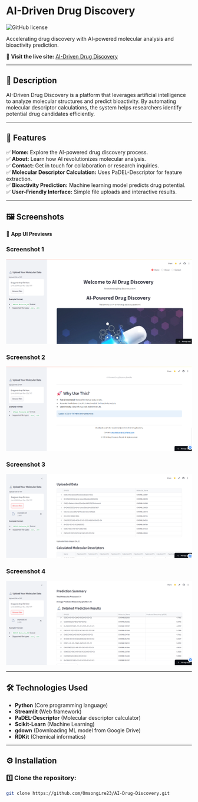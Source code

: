 # AI-Driven Drug Discovery  
![GitHub license](https://img.shields.io/github/license/Omsongire23/AI-Drug-Discovery)  

Accelerating drug discovery with AI-powered molecular analysis and bioactivity prediction.  

🔗 **Visit the live site:** [AI-Driven Drug Discovery](https://ai-drug-discovery.streamlit.app/)  

---

## **📝 Description**  
AI-Driven Drug Discovery is a platform that leverages artificial intelligence to analyze molecular structures and predict bioactivity. By automating molecular descriptor calculations, the system helps researchers identify potential drug candidates efficiently.  

---

## **🚀 Features**  
✅ **Home:** Explore the AI-powered drug discovery process.  
✅ **About:** Learn how AI revolutionizes molecular analysis.  
✅ **Contact:** Get in touch for collaboration or research inquiries.  
✅ **Molecular Descriptor Calculation:** Uses PaDEL-Descriptor for feature extraction.  
✅ **Bioactivity Prediction:** Machine learning model predicts drug potential.  
✅ **User-Friendly Interface:** Simple file uploads and interactive results.  

---

## 🖼️ Screenshots  
📌 **App UI Previews**  

### Screenshot 1  
![Screenshot 1](Screenshot%201.png)  

### Screenshot 2  
![Screenshot 2](Screenshot%202.png)  

### Screenshot 3  
![Screenshot 3](Screenshot%203.png)  

### Screenshot 4  
![Screenshot 4](Screenshot%204.png)   

---

## **🛠️ Technologies Used**  
- **Python** (Core programming language)  
- **Streamlit** (Web framework)  
- **PaDEL-Descriptor** (Molecular descriptor calculator)  
- **Scikit-Learn** (Machine Learning)  
- **gdown** (Downloading ML model from Google Drive)  
- **RDKit** (Chemical informatics)  

---

## **⚙️ Installation**  
### **1️⃣ Clone the repository:**  
```sh
git clone https://github.com/Omsongire23/AI-Drug-Discovery.git
